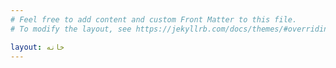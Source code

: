 ```yaml
---
# Feel free to add content and custom Front Matter to this file.
# To modify the layout, see https://jekyllrb.com/docs/themes/#overriding-theme-defaults

layout: خانه
---
```


